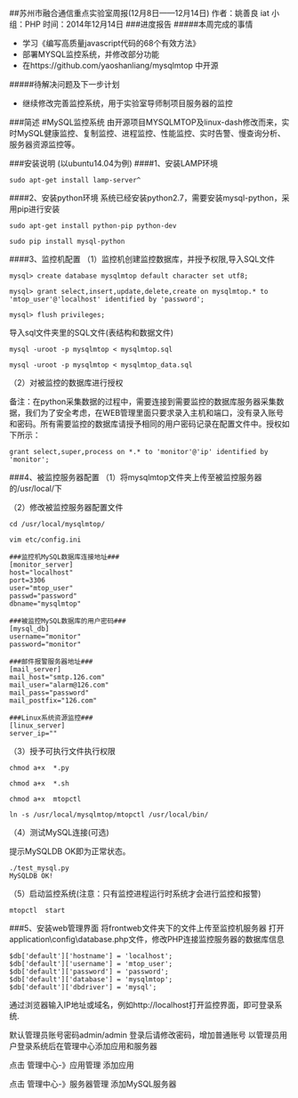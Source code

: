 ##苏州市融合通信重点实验室周报(12月8日——12月14日)
	作者：姚善良 iat                   小组：PHP                        时间：2014年12月14日
###进度报告
#####本周完成的事情
* 学习《编写高质量javascript代码的68个有效方法》
* 部署MYSQL监控系统，并修改部分功能
* 在https://github.com/yaoshanliang/mysqlmtop 中开源

#####待解决问题及下一步计划
* 继续修改完善监控系统，用于实验室导师制项目服务器的监控

###简述
#MySQL监控系统
由开源项目MYSQLMTOP及linux-dash修改而来，实时MySQL健康监控、复制监控、进程监控、性能监控、实时告警、慢查询分析、服务器资源监控等。

###安装说明 (以ubuntu14.04为例)
####1、安装LAMP环境

	sudo apt-get install lamp-server^

####2、安装python环境
系统已经安装python2.7，需要安装mysql-python，采用pip进行安装

	sudo apt-get install python-pip python-dev

	sudo pip install mysql-python

####3、监控机配置
（1）监控机创建监控数据库，并授予权限,导入SQL文件

	mysql> create database mysqlmtop default character set utf8;

	mysql> grant select,insert,update,delete,create on mysqlmtop.* to 'mtop_user'@'localhost' identified by 'password';

	mysql> flush privileges;

导入sql文件夹里的SQL文件(表结构和数据文件)

	mysql -uroot -p mysqlmtop < mysqlmtop.sql

	mysql -uroot -p mysqlmtop < mysqlmtop_data.sql

（2）对被监控的数据库进行授权

备注：在python采集数据的过程中，需要连接到需要监控的数据库服务器采集数据，我们为了安全考虑，在WEB管理里面只要求录入主机和端口，没有录入账号和密码。所有需要监控的数据库请授予相同的用户密码记录在配置文件中。授权如下所示：

	grant select,super,process on *.* to 'monitor'@'ip' identified by 'monitor';

###4、被监控服务器配置
（1）将mysqlmtop文件夹上传至被监控服务器的/usr/local/下

（2）修改被监控服务器配置文件
	
	cd /usr/local/mysqlmtop/

	vim etc/config.ini 

	###监控机MySQL数据库连接地址###
	[monitor_server]
	host="localhost"
	port=3306
	user="mtop_user"
	passwd="password"
	dbname="mysqlmtop"

	###被监控MySQL数据库的用户密码###
	[mysql_db]
	username="monitor"
	password="monitor"

	###邮件报警服务器地址###
	[mail_server]
	mail_host="smtp.126.com"
	mail_user="alarm@126.com"
	mail_pass="password"
	mail_postfix="126.com"

	###Linux系统资源监控###
	[linux_server]
	server_ip=""

（3）授予可执行文件执行权限

	chmod a+x  *.py 

	chmod a+x  *.sh 

	chmod a+x  mtopctl

	ln -s /usr/local/mysqlmtop/mtopctl /usr/local/bin/

（4）测试MySQL连接(可选)

提示MySQLDB OK即为正常状态。

	./test_mysql.py 
	MySQLDB OK!
 

（5）启动监控系统(注意：只有监控进程运行时系统才会进行监控和报警)

	mtopctl  start

###5、安装web管理界面
将frontweb文件夹下的文件上传至监控机服务器
打开application\config\database.php文件，修改PHP连接监控服务器的数据库信息

	$db['default']['hostname'] = 'localhost';
	$db['default']['username'] = 'mtop_user';
	$db['default']['password'] = 'password';
	$db['default']['database'] = 'mysqlmtop';
	$db['default']['dbdriver'] = 'mysql';

通过浏览器输入IP地址或域名，例如http://localhost打开监控界面，即可登录系统.

默认管理员账号密码admin/admin 登录后请修改密码，增加普通账号
以管理员用户登录系统后在管理中心添加应用和服务器

点击 管理中心-》应用管理 添加应用

点击 管理中心-》服务器管理 添加MySQL服务器
